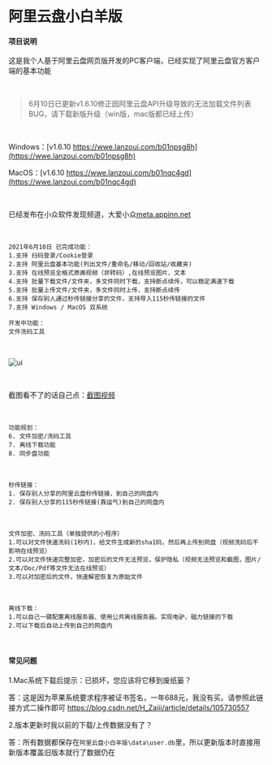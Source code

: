 # 阿里云盘小白羊版

#### 项目说明

这是我个人基于阿里云盘网页版开发的PC客户端，已经实现了阿里云盘官方客户端的基本功能

<br />

> 6月10日已更新v1.6.10修正因阿里云盘API升级导致的无法加载文件列表BUG，请下载新版升级（win版，mac版都已经上传）

  <br />
  
Windows：[v1.6.10 https://wwe.lanzoui.com/b01npsg8h](https://wwe.lanzoui.com/b01npsg8h)

MacOS：[v1.6.10 https://wwe.lanzoui.com/b01nqc4gd](https://wwe.lanzoui.com/b01nqc4gd)

<br />

已经发布在小众软件发现频道，大爱小众[meta.appinn.net](meta.appinn.net)

<br />

``````
2021年6月10日 已完成功能：
1.支持 扫码登录/Cookie登录
2.支持 阿里云盘基本功能(列出文件/重命名/移动/回收站/收藏夹)
3.支持 在线预览全格式原画视频（非转码）,在线预览图片、文本
4.支持 批量下载文件/文件夹，多文件同时下载，支持断点续传，可以稳定满速下载
5.支持 批量上传文件/文件夹，多文件同时上传，支持断点续传
6.支持 保存别人通过秒传链接分享的文件，支持导入115秒传链接的文件
7.支持 Windows / MacOS 双系统

开发中功能：
文件洗码工具
``````

<br />

![ui](https://files.xiami.com/musician-avatar/07d8ec1a38a5462c3afbfac41413b8af/a7a5f9bd75333768990a48931fd4f6d3-846x558.gif)


<br />

截图看不了的话自己点：[截图视频](https://files.xiami.com/musician-avatar/07d8ec1a38a5462c3afbfac41413b8af/a7a5f9bd75333768990a48931fd4f6d3-846x558.gif)
 
 <br />
  
``````
功能规划：
6. 文件加密/洗码工具
7. 离线下载功能
8. 同步盘功能
``````

<br />

``````
秒传链接：
1. 保存别人分享的阿里云盘秒传链接，到自己的网盘内
2. 保存别人分享的115秒传链接(靠运气)到自己的网盘内
``````

<br />

``````
文件加密、洗码工具（单独提供的小程序）
1.可以对文件快速洗码(1秒内)，给文件生成新的sha1码，然后再上传到网盘（视频洗码后不影响在线预览）
2.可以对文件快速完整加密，加密后的文件无法预览，保护隐私（视频无法预览和截图，图片/文本/Doc/Pdf等文件无法在线预览）
3.可以对加密后的文件，快速解密恢复为原始文件
``````

<br />

``````
离线下载：
1.可以自己一键配置离线服务器、使用公共离线服务器。实现电驴、磁力链接的下载
2.可以下载后自动上传到自己的网盘内
``````
<br />


#### 常见问题
1.Mac系统下载后提示：已损坏，您应该将它移到废纸篓？

答：这是因为苹果系统要求程序被证书签名，一年688元，我没有买。请参照此链接方式二操作即可
https://blog.csdn.net/H_Zaiii/article/details/105730557

2.版本更新时我以前的下载/上传数据没有了？

答：所有数据都保存在`阿里云盘小白羊版\data\user.db`里，所以更新版本时直接用新版本覆盖旧版本就行了数据仍在


